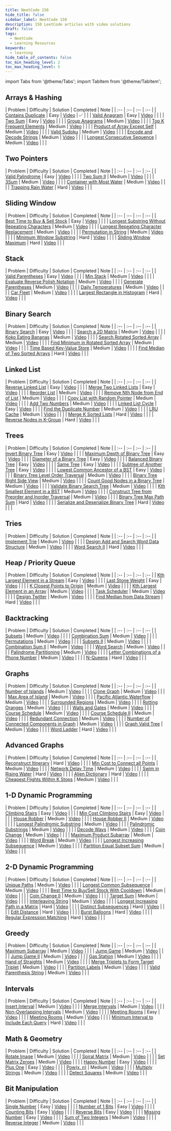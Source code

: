```yaml
---
title: NeetCode 150
hide_title: false
sidebar_label: NeetCode 150
description: 150 LeetCode articles with video solutions
draft: false
tags: 
  - NeetCode
  - Learning Resources
keywords: 
  - learning
hide_table_of_contents: false
toc_min_heading_level: 2
toc_max_heading_level: 5
---
```


import Tabs from '@theme/Tabs';
import TabItem from '@theme/TabItem';

## Arrays & Hashing

| Problem | Difficulty | Solution | Completed | Note |
| :-- | :-- | :-- | :-- |
| [Contains Duplicate](https://leetcode.com/problems/contains-duplicate/) | Easy | [Video](https://www.youtube.com/watch?v=3OamzN90kPg&ab_channel=NeetCode) | &#9989; |  |
| [Valid Anagram](https://leetcode.com/problems/valid-anagram/) | Easy | [Video](https://www.youtube.com/watch?v=9UtInBqnCgA&ab_channel=NeetCode) |  |  |
| [Two Sum](https://leetcode.com/problems/two-sum/) | Easy | [Video](https://www.youtube.com/watch?v=KLlXCFG5TnA&ab_channel=NeetCode) |  |  |
| [Group Anagrams](https://leetcode.com/problems/group-anagrams/) | Medium | [Video](https://www.youtube.com/watch?v=vzdNOK2oB2E&ab_channel=NeetCode) |  |  |
| [Top K Frequent Elements](https://leetcode.com/problems/top-k-frequent-elements/) | Medium | [Video](https://www.youtube.com/watch?v=YPTqKIgVk-k&ab_channel=NeetCode) |  |  |
| [Product of Array Except Self](https://leetcode.com/problems/product-of-array-except-self/) | Medium | [Video](https://www.youtube.com/watch?v=bNvIQI2wAjk&ab_channel=NeetCode) |  |  |
| [Valid Sudoku](https://leetcode.com/problems/valid-sudoku/) | Medium | [Video](https://www.youtube.com/watch?v=TjFXEUCMqI8&ab_channel=NeetCode) |  |  |
| [Encode and Decode Strings](https://leetcode.com/problems/encode-and-decode-strings/) | Medium | [Video](https://www.youtube.com/watch?v=B1k_sxOSgv8&ab_channel=NeetCode) |  |  |
| [Longest Consecutive Sequence](https://leetcode.com/problems/longest-consecutive-sequence/) | Medium | [Video](https://www.youtube.com/watch?v=P6RZZMu_maU&ab_channel=NeetCode) |  |  |

## Two Pointers

| Problem | Difficulty | Solution | Completed | Note |
| :-- | :-- | :-- | :-- |
| [Valid Palindrome](https://leetcode.com/problems/valid-palindrome/) | Easy | [Video](https://www.youtube.com/watch?v=jJXJ16kPFWg&ab_channel=NeetCode) |  |  |
| [Two Sum II](https://leetcode.com/problems/two-sum-ii-input-array-is-sorted/) | Medium | [Video](https://www.youtube.com/watch?v=cQ1Oz4ckceM&ab_channel=NeetCode) |  |  |
| [3Sum](https://leetcode.com/problems/3sum/) | Medium | [Video](https://www.youtube.com/watch?v=jzZsG8n2R9A&ab_channel=NeetCode) |  |  |
| [Container with Most Water](https://leetcode.com/problems/container-with-most-water/) | Medium | [Video](https://www.youtube.com/watch?v=UuiTKBwPgAo&ab_channel=NeetCode) |  |  |
| [Trapping Rain Water](https://leetcode.com/problems/trapping-rain-water/) | Hard | [Video](https://www.youtube.com/watch?v=ZI2z5pq0TqA&ab_channel=NeetCode) |  |  |


## Sliding Window

| Problem | Difficulty | Solution | Completed | Note |
| :-- | :-- | :-- | :-- |
| [Best Time to Buy & Sell Stock](https://leetcode.com/problems/best-time-to-buy-and-sell-stock/) | Easy | [Video](https://www.youtube.com/watch?v=1pkOgXD63yU&ab_channel=NeetCode) |  |  |
| [Longest Substring Without Repeating Characters](https://leetcode.com/problems/longest-substring-without-repeating-characters/) | Medium | [Video](https://www.youtube.com/watch?v=wiGpQwVHdE0&ab_channel=NeetCode) |  |  |
| [Longest Repeating Character Replacement](https://leetcode.com/problems/longest-repeating-character-replacement/) | Medium | [Video](https://www.youtube.com/watch?v=gqXU1UyA8pk&ab_channel=NeetCode) |  |  |
| [Permutation in String](https://leetcode.com/problems/permutation-in-string/) | Medium | [Video](https://www.youtube.com/watch?v=UbyhOgBN834&ab_channel=NeetCode) |  |  |
| [Minimum Window Substring](https://leetcode.com/problems/minimum-window-substring/) | Hard | [Video](https://www.youtube.com/watch?v=jSto0O4AJbM&ab_channel=NeetCode) |  |  |
| [Sliding Window Maximum](https://leetcode.com/problems/sliding-window-maximum/) | Hard | [Video](https://www.youtube.com/watch?v=DfljaUwZsOk&ab_channel=NeetCode) |  |  |

## Stack

| Problem | Difficulty | Solution | Completed | Note |
| :-- | :-- | :-- | :-- |
| [Valid Parentheses](https://leetcode.com/problems/valid-parentheses/) | Easy | [Video](https://www.youtube.com/watch?v=WTzjTskDFMg&ab_channel=NeetCode) |  |  |
| [Min Stack](https://leetcode.com/problems/min-stack/) | Medium | [Video](https://www.youtube.com/watch?v=qkLl7nAwDPo&ab_channel=NeetCode) |  |  |
| [Evaluate Reverse Polish Notation](https://leetcode.com/problems/evaluate-reverse-polish-notation/) | Medium | [Video](https://www.youtube.com/watch?v=iu0082c4HDE&ab_channel=NeetCode) |  |  |
| [Generate Parentheses](https://leetcode.com/problems/generate-parentheses/) | Medium | [Video](https://www.youtube.com/watch?v=s9fokUqJ76A&ab_channel=NeetCode) |  |  |
| [Daily Temperatures](https://leetcode.com/problems/daily-temperatures/) | Medium | [Video](https://www.youtube.com/watch?v=cTBiBSnjO3c&ab_channel=NeetCode) |  |  |
| [Car Fleet](https://leetcode.com/problems/car-fleet/) | Medium | [Video](https://www.youtube.com/watch?v=Pr6T-3yB9RM&ab_channel=NeetCode) |  |  |
| [Largest Rectangle in Histogram](https://leetcode.com/problems/largest-rectangle-in-histogram/) | Hard | [Video](https://www.youtube.com/watch?v=zx5Sw9130L0&ab_channel=NeetCode) |  |  |

## Binary Search

| Problem | Difficulty | Solution | Completed | Note |
| :-- | :-- | :-- | :-- |
| [Binary Search](https://leetcode.com/problems/binary-search/) | Easy | [Video](https://www.youtube.com/watch?v=s4DPM8ct1pI&ab_channel=NeetCode) |  |  |
| [Search a 2D Matrix](https://leetcode.com/problems/search-a-2d-matrix/) | Medium | [Video](https://www.youtube.com/watch?v=Ber2pi2C0j0&ab_channel=NeetCode) |  |  |
| [Koko Eating Bananas](https://leetcode.com/problems/koko-eating-bananas/) | Medium | [Video](https://www.youtube.com/watch?v=U2SozAs9RzA&ab_channel=NeetCode) |  |  |
| [Search Rotated Sorted Array](https://leetcode.com/problems/search-in-rotated-sorted-array/) | Medium | [Video](https://www.youtube.com/watch?v=U8XENwh8Oy8&ab_channel=NeetCode) |  |  |
| [Find Minimum in Rotated Sorted Array](https://leetcode.com/problems/find-minimum-in-rotated-sorted-array/) | Medium | [Video](https://www.youtube.com/watch?v=nIVW4P8b1VA&ab_channel=NeetCode) |  |  |
| [Time Based Key-Value Store](https://leetcode.com/problems/time-based-key-value-store/) | Medium | [Video](https://www.youtube.com/watch?v=fu2cD_6E8Hw&ab_channel=NeetCode) |  |  |
| [Find Median of Two Sorted Arrays](https://leetcode.com/problems/median-of-two-sorted-arrays/) | Hard | [Video](https://www.youtube.com/watch?v=q6IEA26hvXc&ab_channel=NeetCode) |  |  |

## Linked List

| Problem | Difficulty | Solution | Completed | Note |
| :-- | :-- | :-- | :-- |
| [Reverse Linked List](https://leetcode.com/problems/reverse-linked-list/) | Easy | [Video](https://www.youtube.com/watch?v=G0_I-ZF0S38&ab_channel=NeetCode) |  |  |
| [Merge Two Linked Lists](https://leetcode.com/problems/merge-two-sorted-lists/) | Easy | [Video](https://www.youtube.com/watch?v=XIdigk956u0&ab_channel=NeetCode) |  |  |
| [Reorder List](https://leetcode.com/problems/reorder-list/) | Medium | [Video](https://www.youtube.com/watch?v=S5bfdUTrKLM&ab_channel=NeetCode) |  |  |
| [Remove Nth Node from End of List](https://leetcode.com/problems/remove-nth-node-from-end-of-list/) | Medium | [Video](https://www.youtube.com/watch?v=XVuQxVej6y8&ab_channel=NeetCode) |  |  |
| [Copy List with Random Pointer](https://leetcode.com/problems/copy-list-with-random-pointer/) | Medium | [Video](https://www.youtube.com/watch?v=5Y2EiZST97Y&ab_channel=NeetCode) |  |  |
| [Add Two Numbers](https://leetcode.com/problems/add-two-numbers/) | Medium | [Video](https://www.youtube.com/watch?v=wgFPrzTjm7s&ab_channel=NeetCode) |  |  |
| [Linked List Cycle](https://leetcode.com/problems/linked-list-cycle/) | Easy | [Video](https://www.youtube.com/watch?v=gBTe7lFR3vc&ab_channel=NeetCode) |  |  |
| [Find the Duplicate Number](https://leetcode.com/problems/find-the-duplicate-number/) | Medium | [Video](https://www.youtube.com/watch?v=wjYnzkAhcNk&ab_channel=NeetCode) |  |  |
| [LRU Cache](https://leetcode.com/problems/lru-cache/) | Medium | [Video](https://www.youtube.com/watch?v=7ABFKPK2hD4&ab_channel=NeetCode) |  |  |
| [Merge K Sorted Lists](https://leetcode.com/problems/merge-k-sorted-lists/) | Hard | [Video](https://www.youtube.com/watch?v=q5a5OiGbT6Q&ab_channel=NeetCode) |  |  |
| [Reverse Nodes in K-Group](https://leetcode.com/problems/reverse-nodes-in-k-group/) | Hard | [Video](https://www.youtube.com/watch?v=1UOPsfP85V4&ab_channel=NeetCode) |  |  |

## Trees

| Problem | Difficulty | Solution | Completed | Note |
| :-- | :-- | :-- | :-- |
| [Invert Binary Tree](https://leetcode.com/problems/invert-binary-tree/) | Easy | [Video](https://www.youtube.com/watch?v=OnSn2XEQ4MY&ab_channel=NeetCode) |  |  |
| [Maximum Depth of Binary Tree](https://leetcode.com/problems/maximum-depth-of-binary-tree/) | Easy | [Video](https://www.youtube.com/watch?v=hTM3phVI6YQ&ab_channel=NeetCode) |  |  |
| [Diameter of a Binary Tree](https://leetcode.com/problems/diameter-of-binary-tree/) | Easy | [Video](https://www.youtube.com/watch?v=bkxqA8Rfv04&ab_channel=NeetCode) |  |  |
| [Balanced Binary Tree](https://leetcode.com/problems/balanced-binary-tree/) | Easy | [Video](https://www.youtube.com/watch?v=QfJsau0ItOY&ab_channel=NeetCode) |  |  |
| [Same Tree](https://leetcode.com/problems/same-tree/) | Easy | [Video](https://www.youtube.com/watch?v=vRbbcKXCxOw&ab_channel=NeetCode) |  |  |
| [Subtree of Another Tree](https://leetcode.com/problems/subtree-of-another-tree/) | Easy | [Video](https://www.youtube.com/watch?v=E36O5SWp-LE&ab_channel=NeetCode) |  |  |
| [Lowest Common Ancestor of a BST](https://leetcode.com/problems/lowest-common-ancestor-of-a-binary-search-tree/) | Easy | [Video](https://www.youtube.com/watch?v=gs2LMfuOR9k&ab_channel=NeetCode) |  |  |
| [Binary Tree Level Order Traversal](https://leetcode.com/problems/binary-tree-level-order-traversal/) | Medium | [Video](https://www.youtube.com/watch?v=6ZnyEApgFYg&ab_channel=NeetCode) |  |  |
| [Binary Tree Right Side View](https://leetcode.com/problems/binary-tree-right-side-view/) | Medium | [Video](https://www.youtube.com/watch?v=d4zLyf32e3I&ab_channel=NeetCode) |  |  |
| [Count Good Nodes in a Binary Tree](https://leetcode.com/problems/count-good-nodes-in-binary-tree/) | Medium | [Video](https://www.youtube.com/watch?v=7cp5imvDzl4&ab_channel=NeetCode) |  |  |
| [Validate Binary Search Tree](https://leetcode.com/problems/validate-binary-search-tree/) | Medium | [Video](https://www.youtube.com/watch?v=s6ATEkipzow&ab_channel=NeetCode) |  |  |
| [Kth Smallest Element in a BST](https://leetcode.com/problems/kth-smallest-element-in-a-bst/) | Medium | [Video](https://www.youtube.com/watch?v=5LUXSvjmGCw&ab_channel=NeetCode) |  |  |
| [Construct Tree from Preorder and Inorder Traversal](https://leetcode.com/problems/construct-binary-tree-from-preorder-and-inorder-traversal/) | Medium | [Video](https://www.youtube.com/watch?v=ihj4IQGZ2zc&ab_channel=NeetCode) |  |  |
| [Binary Tree Max Path Sum](https://leetcode.com/problems/binary-tree-maximum-path-sum/) | Hard | [Video](https://www.youtube.com/watch?v=Hr5cWUld4vU&ab_channel=NeetCode) |  |  |
| [Serialize and Deserialize Binary Tree](https://leetcode.com/problems/serialize-and-deserialize-binary-tree/) | Hard | [Video](https://www.youtube.com/watch?v=u4JAi2JJhI8&ab_channel=NeetCode) |  |  |

## Tries

| Problem | Difficulty | Solution | Completed | Note |
| :-- | :-- | :-- | :-- |
| [Implement Trie](https://leetcode.com/problems/implement-trie-prefix-tree/) | Medium | [Video](https://www.youtube.com/watch?v=oobqoCJlHA0&ab_channel=NeetCode) |  |  |
| [Design Add and Search Word Data Structure](https://leetcode.com/problems/design-add-and-search-words-data-structure/) | Medium | [Video](https://www.youtube.com/watch?v=BTf05gs_8iU&ab_channel=NeetCode) |  |  |
| [Word Search II](https://leetcode.com/problems/word-search-ii/) | Hard | [Video](https://www.youtube.com/watch?v=asbcE9mZz_U&ab_channel=NeetCode) |  |  |

## Heap / Priority Queue

| Problem | Difficulty | Solution | Completed | Note |
| :-- | :-- | :-- | :-- |
| [Kth Largest Element in a Stream](https://leetcode.com/problems/kth-largest-element-in-a-stream/) | Easy | [Video](https://www.youtube.com/watch?v=hOjcdrqMoQ8&ab_channel=NeetCode) |  |  |
| [Last Stone Weight](https://leetcode.com/problems/last-stone-weight/) | Easy | [Video](https://www.youtube.com/watch?v=B-QCq79-Vfw&ab_channel=NeetCode) |  |  |
| [K Closest Points to Origin](https://leetcode.com/problems/k-closest-points-to-origin/) | Medium | [Video](https://www.youtube.com/watch?v=rI2EBUEMfTk&ab_channel=NeetCode) |  |  |
| [Kth Largest Element in an Array](https://leetcode.com/problems/kth-largest-element-in-an-array/) | Medium | [Video](https://www.youtube.com/watch?v=XEmy13g1Qxc&ab_channel=NeetCode) |  |  |
| [Task Scheduler](https://leetcode.com/problems/task-scheduler/) | Medium | [Video](https://www.youtube.com/watch?v=s8p8ukTyA2I&ab_channel=NeetCode) |  |  |
| [Design Twitter](https://leetcode.com/problems/design-twitter/) | Medium | [Video](https://www.youtube.com/watch?v=pNichitDD2E&ab_channel=NeetCode) |  |  |
| [Find Median from Data Stream](https://leetcode.com/problems/find-median-from-data-stream/) | Hard | [Video](https://www.youtube.com/watch?v=itmhHWaHupI&ab_channel=NeetCode) |  |  |

## Backtracking

| Problem | Difficulty | Solution | Completed | Note |
| :-- | :-- | :-- | :-- |
| [Subsets](https://leetcode.com/problems/subsets/) | Medium | [Video](https://www.youtube.com/watch?v=REOH22Xwdkk&ab_channel=NeetCode) |  |  |
| [Combination Sum](https://leetcode.com/problems/combination-sum/) | Medium | [Video](https://www.youtube.com/watch?v=GBKI9VSKdGg&ab_channel=NeetCode) |  |  |
| [Permutations](https://leetcode.com/problems/permutations/) | Medium | [Video](https://www.youtube.com/watch?v=s7AvT7cGdSo&ab_channel=NeetCode) |  |  |
| [Subsets II](https://leetcode.com/problems/subsets-ii/) | Medium | [Video](https://www.youtube.com/watch?v=Vn2v6ajA7U0&ab_channel=NeetCode) |  |  |
| [Combination Sum lI](https://leetcode.com/problems/combination-sum-ii/) | Medium | [Video](https://www.youtube.com/watch?v=rSA3t6BDDwg&ab_channel=NeetCode) |  |  |
| [Word Search](https://leetcode.com/problems/word-search/) | Medium | [Video](https://www.youtube.com/watch?v=pfiQ_PS1g8E&ab_channel=NeetCode) |  |  |
| [Palindrome Partitioning](https://leetcode.com/problems/palindrome-partitioning/) | Medium | [Video](https://www.youtube.com/watch?v=3jvWodd7ht0&ab_channel=NeetCode) |  |  |
| [Letter Combinations of a Phone Number](https://leetcode.com/problems/letter-combinations-of-a-phone-number/) | Medium | [Video](https://www.youtube.com/watch?v=0snEunUacZY&ab_channel=NeetCode) |  |  |
| [N-Queens](https://leetcode.com/problems/n-queens/) | Hard | [Video](https://www.youtube.com/watch?v=Ph95IHmRp5M&ab_channel=NeetCode) |  |  |

## Graphs

| Problem | Difficulty | Solution | Completed | Note |
| :-- | :-- | :-- | :-- |
| [Number of Islands](https://leetcode.com/problems/number-of-islands/) | Medium | [Video](https://www.youtube.com/watch?v=pV2kpPD66nE&ab_channel=NeetCode) |  |  |
| [Clone Graph](https://leetcode.com/problems/clone-graph/) | Medium | [Video](https://www.youtube.com/watch?v=mQeF6bN8hMk&ab_channel=NeetCode) |  |  |
| [Max Area of Island](https://leetcode.com/problems/max-area-of-island/) | Medium | [Video](https://www.youtube.com/watch?v=iJGr1OtmH0c&ab_channel=NeetCode) |  |  |
| [Pacific Atlantic Waterflow](https://leetcode.com/problems/pacific-atlantic-water-flow/) | Medium | [Video](https://www.youtube.com/watch?v=s-VkcjHqkGI&ab_channel=NeetCode) |  |  |
| [Surrounded Regions](https://leetcode.com/problems/surrounded-regions/) | Medium | [Video](https://www.youtube.com/watch?v=9z2BunfoZ5Y&ab_channel=NeetCode) |  |  |
| [Rotting Oranges](https://leetcode.com/problems/rotting-oranges/) | Medium | [Video](https://www.youtube.com/watch?v=y704fEOx0s0&ab_channel=NeetCode) |  |  |
| [Walls and Gates](https://leetcode.com/problems/walls-and-gates/) | Medium | [Video](https://www.youtube.com/watch?v=e69C6xhiSQE&ab_channel=NeetCode) |  |  |
| [Course Schedule](https://leetcode.com/problems/course-schedule/) | Medium | [Video](https://www.youtube.com/watch?v=EgI5nU9etnU&ab_channel=NeetCode) |  |  |
| [Course Schedule II](https://leetcode.com/problems/course-schedule-ii/) | Medium | [Video](https://www.youtube.com/watch?v=Akt3glAwyfY&ab_channel=NeetCode) |  |  |
| [Redundant Connection](https://leetcode.com/problems/redundant-connection/) | Medium | [Video](https://www.youtube.com/watch?v=FXWRE67PLL0&ab_channel=NeetCode) |  |  |
| [Number of Connected Components in Graph](https://leetcode.com/problems/number-of-connected-components-in-an-undirected-graph/) | Medium | [Video](https://www.youtube.com/watch?v=8f1XPm4WOUc&ab_channel=NeetCode) |  |  |
| [Graph Valid Tree](https://leetcode.com/problems/graph-valid-tree/) | Medium | [Video](https://www.youtube.com/watch?v=bXsUuownnoQ&ab_channel=NeetCode) |  |  |
| [Word Ladder](https://leetcode.com/problems/word-ladder/) | Hard | [Video](https://www.youtube.com/watch?v=h9iTnkgv05E&ab_channel=NeetCode) |  |  |

## Advanced Graphs

| Problem | Difficulty | Solution | Completed | Note |
| :-- | :-- | :-- | :-- |
| [Reconstruct Itinerary](https://leetcode.com/problems/reconstruct-itinerary/) | Hard | [Video](https://www.youtube.com/watch?v=ZyB_gQ8vqGA&ab_channel=NeetCode) |  |  |
| [Min Cost to Connect all Points](https://leetcode.com/problems/min-cost-to-connect-all-points/) | Medium | [Video](https://www.youtube.com/watch?v=f7JOBJIC-NA&ab_channel=NeetCode) |  |  |
| [Network Delay Time](https://leetcode.com/problems/network-delay-time/) | Medium | [Video](https://www.youtube.com/watch?v=EaphyqKU4PQ&ab_channel=NeetCode) |  |  |
| [Swim in Rising Water](https://leetcode.com/problems/swim-in-rising-water/) | Hard | [Video](https://www.youtube.com/watch?v=amvrKlMLuGY&ab_channel=NeetCode) |  |  |
| [Alien Dictionary](https://leetcode.com/problems/alien-dictionary/) | Hard | [Video](https://www.youtube.com/watch?v=6kTZYvNNyps&ab_channel=NeetCode) |  |  |
| [Cheapest Flights Within K Stops](https://leetcode.com/problems/cheapest-flights-within-k-stops/) | Medium | [Video](https://www.youtube.com/watch?v=5eIK3zUdYmE&ab_channel=NeetCode) |  |  |

## 1-D Dynamic Programming

| Problem | Difficulty | Solution | Completed | Note |
| :-- | :-- | :-- | :-- |
| [Climbing Stairs](https://leetcode.com/problems/climbing-stairs/) | Easy | [Video](https://www.youtube.com/watch?v=Y0lT9Fck7qI&ab_channel=NeetCode) |  |  |
| [Min Cost Climbing Stairs](https://leetcode.com/problems/min-cost-climbing-stairs/) | Easy | [Video](https://www.youtube.com/watch?v=ktmzAZWkEZ0&ab_channel=NeetCode) |  |  |
| [House Robber](https://leetcode.com/problems/house-robber/) | Medium | [Video](https://www.youtube.com/watch?v=73r3KWiEvyk&ab_channel=NeetCode) |  |  |
| [House Robber II](https://leetcode.com/problems/house-robber-ii/) | Medium | [Video](https://www.youtube.com/watch?v=rWAJCfYYOvM&ab_channel=NeetCode) |  |  |
| [Longest Palindromic Substring](https://leetcode.com/problems/longest-palindromic-substring/) | Medium | [Video](https://www.youtube.com/watch?v=XYQecbcd6_c&ab_channel=NeetCode) |  |  |
| [Palindromic Substrings](https://leetcode.com/problems/palindromic-substrings/) | Medium | [Video](https://www.youtube.com/watch?v=4RACzI5-du8&ab_channel=NeetCode) |  |  |
| [Decode Ways](https://leetcode.com/problems/decode-ways/) | Medium | [Video](https://www.youtube.com/watch?v=6aEyTjOwlJU&ab_channel=NeetCode) |  |  |
| [Coin Change](https://leetcode.com/problems/coin-change/) | Medium | [Video](https://www.youtube.com/watch?v=H9bfqozjoqs&ab_channel=NeetCode) |  |  |
| [Maximum Product Subarray](https://leetcode.com/problems/maximum-product-subarray/) | Medium | [Video](https://www.youtube.com/watch?v=lXVy6YWFcRM&ab_channel=NeetCode) |  |  |
| [Word Break](https://leetcode.com/problems/word-break/) | Medium | [Video](https://www.youtube.com/watch?v=Sx9NNgInc3A&ab_channel=NeetCode) |  |  |
| [Longest Increasing Subsequence](https://leetcode.com/problems/longest-increasing-subsequence/) | Medium | [Video](https://www.youtube.com/watch?v=cjWnW0hdF1Y&ab_channel=NeetCode) |  |  |
| [Partition Equal Subset Sum](https://leetcode.com/problems/partition-equal-subset-sum/) | Medium | [Video](https://www.youtube.com/watch?v=IsvocB5BJhw&ab_channel=NeetCode) |  |  |

## 2-D Dynamic Programming

| Problem | Difficulty | Solution | Completed | Note |
| :-- | :-- | :-- | :-- |
| [Unique Paths](https://leetcode.com/problems/unique-paths/) | Medium | [Video](https://www.youtube.com/watch?v=IlEsdxuD4lY&ab_channel=NeetCode) |  |  |
| [Longest Common Subsequence](https://leetcode.com/problems/longest-common-subsequence/) | Medium | [Video](https://www.youtube.com/watch?v=Ua0GhsJSlWM&ab_channel=NeetCode) |  |  |
| [Best Time to Buy/Sell Stock With Cooldown](https://leetcode.com/problems/best-time-to-buy-and-sell-stock-with-cooldown/) | Medium | [Video](https://www.youtube.com/watch?v=I7j0F7AHpb8&ab_channel=NeetCode) |  |  |
| [Coin Change II](https://leetcode.com/problems/coin-change-2/) | Medium | [Video](https://www.youtube.com/watch?v=Mjy4hd2xgrs&ab_channel=NeetCode) |  |  |
| [Target Sum](https://leetcode.com/problems/target-sum/) | Medium | [Video](https://www.youtube.com/watch?v=g0npyaQtAQM&ab_channel=NeetCode) |  |  |
| [Interleaving String](https://leetcode.com/problems/interleaving-string/) | Medium | [Video](https://www.youtube.com/watch?v=3Rw3p9LrgvE&ab_channel=NeetCode) |  |  |
| [Longest Increasing Path in a Matrix](https://leetcode.com/problems/longest-increasing-path-in-a-matrix/) | Hard | [Video](https://www.youtube.com/watch?v=wCc_nd-GiEc&ab_channel=NeetCode) |  |  |
| [Distinct Subsequences](https://leetcode.com/problems/distinct-subsequences/) | Hard | [Video](https://www.youtube.com/watch?v=-RDzMJ33nx8&ab_channel=NeetCode) |  |  |
| [Edit Distance](https://leetcode.com/problems/edit-distance/) | Hard | [Video](https://www.youtube.com/watch?v=XYi2-LPrwm4&ab_channel=NeetCode) |  |  |
| [Burst Balloons](https://leetcode.com/problems/burst-balloons/) | Hard | [Video](https://www.youtube.com/watch?v=VFskby7lUbw&ab_channel=NeetCode) |  |  |
| [Regular Expression Matching](https://leetcode.com/problems/regular-expression-matching/) | Hard | [Video](https://www.youtube.com/watch?v=HAA8mgxlov8&ab_channel=NeetCode) |  |  |

## Greedy

| Problem | Difficulty | Solution | Completed | Note |
| :-- | :-- | :-- | :-- |
| [Maximum Subarray](https://leetcode.com/problems/maximum-subarray/) | Medium | [Video](https://www.youtube.com/watch?v=5WZl3MMT0Eg&ab_channel=NeetCode) |  |  |
| [Jump Game](https://leetcode.com/problems/jump-game/) | Medium | [Video](https://www.youtube.com/watch?v=Yan0cv2cLy8&ab_channel=NeetCode) |  |  |
| [Jump Game Il](https://leetcode.com/problems/jump-game-ii/) | Medium | [Video](https://www.youtube.com/watch?v=dJ7sWiOoK7g&ab_channel=NeetCode) |  |  |
| [Gas Station](https://leetcode.com/problems/gas-station/) | Medium | [Video](https://www.youtube.com/watch?v=lJwbPZGo05A&ab_channel=NeetCode) |  |  |
| [Hand of Straights](https://leetcode.com/problems/hand-of-straights/) | Medium | [Video](https://www.youtube.com/watch?v=amnrMCVd2YI&ab_channel=NeetCode) |  |  |
| [Merge Triplets to Form Target Triplet](https://leetcode.com/problems/merge-triplets-to-form-target-triplet/) | Medium | [Video](https://www.youtube.com/watch?v=kShkQLQZ9K4&ab_channel=NeetCode) |  |  |
| [Partition Labels](https://leetcode.com/problems/partition-labels/) | Medium | [Video](https://www.youtube.com/watch?v=B7m8UmZE-vw&ab_channel=NeetCode) |  |  |
| [Valid Parenthesis String](https://leetcode.com/problems/valid-parenthesis-string/) | Medium | [Video](https://www.youtube.com/watch?v=QhPdNS143Qg&ab_channel=NeetCode) |  |  |

## Intervals

| Problem | Difficulty | Solution | Completed | Note |
| :-- | :-- | :-- | :-- |
| [Insert Interval](https://leetcode.com/problems/insert-interval/) | Medium | [Video](https://www.youtube.com/watch?v=A8NUOmlwOlM&ab_channel=NeetCode) |  |  |
| [Merge Intervals](https://leetcode.com/problems/merge-intervals/) | Medium | [Video](https://www.youtube.com/watch?v=44H3cEC2fFM&ab_channel=NeetCode) |  |  |
| [Non-Overlapping Intervals](https://leetcode.com/problems/non-overlapping-intervals/) | Medium | [Video](https://www.youtube.com/watch?v=nONCGxWoUfM&ab_channel=NeetCode) |  |  |
| [Meeting Rooms](https://leetcode.com/problems/meeting-rooms/) | Easy | [Video](https://www.youtube.com/watch?v=PaJxqZVPhbg&ab_channel=NeetCode) |  |  |
| [Meeting Rooms](https://leetcode.com/problems/meeting-rooms-ii/) | Medium | [Video](https://www.youtube.com/watch?v=FdzJmTCVyJU&ab_channel=NeetCode) |  |  |
| [Minimum Interval to Include Each Query](https://leetcode.com/problems/minimum-interval-to-include-each-query/) | Hard | [Video](https://www.youtube.com/watch?v=5hQ5WWW5awQ&ab_channel=NeetCode) |  |  |

## Math & Geometry

| Problem | Difficulty | Solution | Completed | Note |
| :-- | :-- | :-- | :-- |
| [Rotate Image](https://leetcode.com/problems/rotate-image/) | Medium | [Video](https://www.youtube.com/watch?v=fMSJSS7eO1w&ab_channel=NeetCode) |  |  |
| [Spiral Matrix](https://leetcode.com/problems/spiral-matrix/) | Medium | [Video](https://www.youtube.com/watch?v=BJnMZNwUk1M&ab_channel=NeetCode) |  |  |
| [Set Matrix Zeroes](https://leetcode.com/problems/set-matrix-zeroes/) | Medium | [Video](https://www.youtube.com/watch?v=T41rL0L3Pnw&ab_channel=NeetCode) |  |  |
| [Happy Number](https://leetcode.com/problems/happy-number/) | Easy | [Video](https://www.youtube.com/watch?v=ljz85bxOYJ0&ab_channel=NeetCode) |  |  |
| [Plus One](https://leetcode.com/problems/plus-one/) | Easy | [Video](https://www.youtube.com/watch?v=jIaA8boiG1s&ab_channel=NeetCode) |  |  |
| [Pow(x, n)](https://leetcode.com/problems/powx-n/) | Medium | [Video](https://www.youtube.com/watch?v=g9YQyYi4IQQ&ab_channel=NeetCode) |  |  |
| [Multiply Strings](https://leetcode.com/problems/multiply-strings/) | Medium | [Video](https://www.youtube.com/watch?v=1vZswirL8Y8&ab_channel=NeetCode) |  |  |
| [Detect Squares](https://leetcode.com/problems/detect-squares/) | Medium | [Video](https://www.youtube.com/watch?v=bahebearrDc&ab_channel=NeetCode) |  |  |

## Bit Manipulation

| Problem | Difficulty | Solution | Completed | Note |
| :-- | :-- | :-- | :-- |
| [Single Number](https://leetcode.com/problems/single-number/) | Easy | [Video](https://www.youtube.com/watch?v=qMPX1AOa83k&ab_channel=NeetCode) |  |  |
| [Number of 1 Bits](https://leetcode.com/problems/number-of-1-bits/) | Easy | [Video](https://www.youtube.com/watch?v=5Km3utixwZs&ab_channel=NeetCode) |  |  |
| [Counting Bits](https://leetcode.com/problems/counting-bits/) | Easy | [Video](https://www.youtube.com/watch?v=RyBM56RIWrM&ab_channel=NeetCode) |  |  |
| [Reverse Bits](https://leetcode.com/problems/reverse-bits/) | Easy | [Video](https://www.youtube.com/watch?v=UcoN6UjAI64&ab_channel=NeetCode) |  |  |
| [Missing Number](https://leetcode.com/problems/missing-number/) | Easy | [Video](https://www.youtube.com/watch?v=WnPLSRLSANE&ab_channel=NeetCode) |  |  |
| [Sum of Two Integers](https://leetcode.com/problems/sum-of-two-integers/) | Medium | [Video](https://www.youtube.com/watch?v=gVUrDV4tZfY&ab_channel=NeetCode) |  |  |
| [Reverse Integer](https://leetcode.com/problems/reverse-integer/) | Medium | [Video](https://www.youtube.com/watch?v=HAgLH58IgJQ&ab_channel=NeetCode) |  |  |
